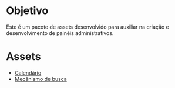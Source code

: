 # Objetivo

Este é um pacote de assets desenvolvido para auxiliar na criação e desenvolvimento de painéis administrativos.

# Assets

* [Calendário](docs/calendario.md)
* [Mecânismo de busca](docs/busca.md)